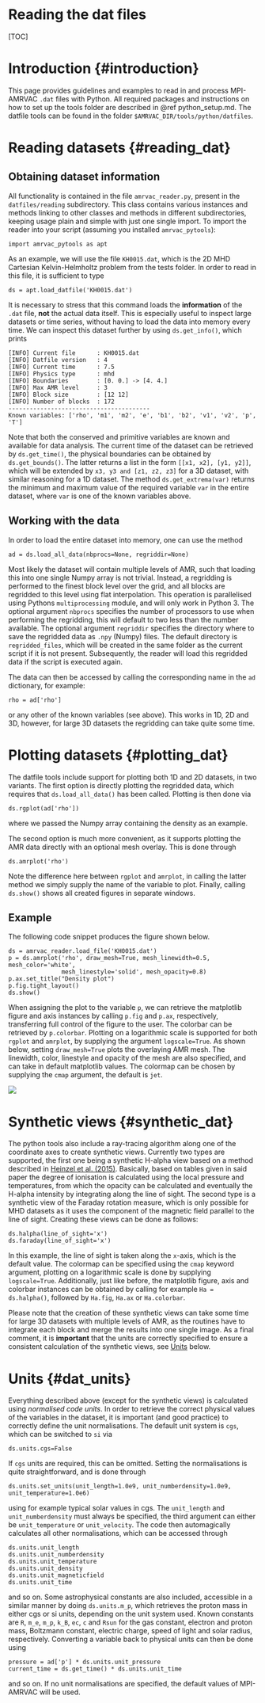 # Reading the dat files

[TOC]

# Introduction {#introduction}

This page provides guidelines and examples to read in and process MPI-AMRVAC `.dat` files with Python.
All required packages and instructions on how to set up the tools folder are described in @ref python_setup.md.
The datfile tools can be found in the folder `$AMRVAC_DIR/tools/python/datfiles`.

# Reading datasets {#reading_dat}

## Obtaining dataset information
All functionality is contained in the file `amrvac_reader.py`, present in the `datfiles/reading` subdirectory.
This class contains various instances and methods linking to other classes and methods in different subdirectories,
keeping usage plain and simple with just one single import.
To import the reader into your script (assuming you installed `amrvac_pytools`):

    import amrvac_pytools as apt

As an example, we will use the file `KH0015.dat`, which is the 2D MHD Cartesian Kelvin-Helmholtz problem from the tests folder.
In order to read in this file, it is sufficient to type

    ds = apt.load_datfile('KH0015.dat')

It is necessary to stress that this command loads the **information** of the `.dat` file, **not** the actual data itself.
This is especially useful to inspect large datasets or time series, without having to load the data into memory every time.
We can inspect this dataset further by using `ds.get_info()`, which prints

    [INFO] Current file      : KH0015.dat
    [INFO] Datfile version   : 4
    [INFO] Current time      : 7.5
    [INFO] Physics type      : mhd
    [INFO] Boundaries        : [0. 0.] -> [4. 4.]
    [INFO] Max AMR level     : 3
    [INFO] Block size        : [12 12]
    [INFO] Number of blocks  : 172
    ----------------------------------------
    Known variables: ['rho', 'm1', 'm2', 'e', 'b1', 'b2', 'v1', 'v2', 'p', 'T']

Note that both the conserved and primitive variables are known and available for data analysis.
The current time of the dataset can be retrieved by `ds.get_time()`, the physical boundaries can be obtained by `ds.get_bounds()`.
The latter returns a list in the form `[[x1, x2], [y1, y2]]`, which will be extended by `x3, y3 and [z1, z2, z3]` for a 3D dataset, with similar reasoning for a 1D dataset.
The method `ds.get_extrema(var)` returns the minimum and maximum value of the required variable `var` in the entire dataset, where `var` is one of the known variables above.

## Working with the data
In order to load the entire dataset into memory, one can use the method

    ad = ds.load_all_data(nbprocs=None, regriddir=None)

Most likely the dataset will contain multiple levels of AMR, such that loading this into one single Numpy array is not trivial. Instead, a regridding is performed to the
finest block level over the grid, and all blocks are regridded to this level using flat interpolation. This operation is parallelised using Pythons `multiprocessing` module,
and will only work in Python 3. The optional argument `nbprocs` specifies the number of processors to use when performing the regridding,
this will default to two less than the number available. The optional argument `regriddir` specifies the directory where to save the regridded data as `.npy` (Numpy) files.
The default directory is `regridded_files`, which will be created in the same folder as the current script if it is not present.
Subsequently, the reader will load this regridded data if the script is executed again.

The data can then be accessed by calling the corresponding name in the `ad` dictionary, for example:

    rho = ad['rho']

or any other of the known variables (see above). This works in 1D, 2D and 3D, however, for large 3D datasets the regridding can take quite some time.

# Plotting datasets {#plotting_dat}
The datfile tools include support for plotting both 1D and 2D datasets, in two variants. The first option is directly plotting the regridded data,
which requires that `ds.load_all_data()` has been called. Plotting is then done via

    ds.rgplot(ad['rho'])

where we passed the Numpy array containing the density as an example.

The second option is much more convenient, as it supports plotting the AMR data directly with an optional mesh overlay. This is done through

    ds.amrplot('rho')

Note the difference here between `rgplot` and `amrplot`, in calling the latter method we simply supply the name of the variable to plot.
Finally, calling `ds.show()` shows all created figures in separate windows.

## Example
The following code snippet produces the figure shown below.

    ds = amrvac_reader.load_file('KH0015.dat')
    p = ds.amrplot('rho', draw_mesh=True, mesh_linewidth=0.5, mesh_color='white',
                   mesh_linestyle='solid', mesh_opacity=0.8)
    p.ax.set_title("Density plot")
    p.fig.tight_layout()
    ds.show()

When assigning the plot to the variable `p`, we can retrieve the matplotlib figure and axis instances by calling `p.fig` and `p.ax`, respectively,
transferring full control of the figure to the user. The colorbar can be retrieved by `p.colorbar`.
Plotting on a logarithmic scale is supported for both `rgplot` and `amrplot`, by supplying the argument `logscale=True`.
As shown below, setting `draw_mesh=True` plots the overlaying AMR mesh. The linewidth, color, linestyle and opacity of the mesh are also specified, and can take in
default matplotlib values. The colormap can be chosen by supplying the `cmap` argument, the default is `jet`.

![](figmovdir/example_py_datreader.png)

# Synthetic views {#synthetic_dat}
The python tools also include a ray-tracing algorithm along one of the coordinate axes to create synthetic views. Currently two types are supported, the
first one being a synthetic H-alpha view based on a method described in [Heinzel et al. (2015)](https://www.aanda.org/articles/aa/pdf/2015/07/aa25716-15.pdf "Paper" ).
Basically, based on tables given in said paper the degree of ionisation is calculated using the local pressure and temperatures, from which the opacity can be calculated
and eventually the H-alpha intensity by integrating along the line of sight. The second type is a synthetic view of the Faraday rotation measure, which is only possible for MHD
datasets as it uses the component of the magnetic field parallel to the line of sight. Creating these views can be done as follows:

    ds.halpha(line_of_sight='x')
    ds.faraday(line_of_sight='x')

In this example, the line of sight is taken along the `x`-axis, which is the default value. The colormap can be specified using the `cmap` keyword argument, plotting on a
logarithmic scale is done by supplying `logscale=True`. Additionally, just like before, the matplotlib figure, axis and colorbar instances can be obtained by calling for
example `Ha = ds.halpha()`, followed by `Ha.fig`, `Ha.ax` or `Ha.colorbar`.

Please note that the creation of these synthetic views can take some time for large 3D datasets with multiple levels of AMR, as the routines have to integrate each block and merge
the results into one single image.
As a final comment, it is **important** that the units are correctly specified to ensure a consistent calculation of the synthetic views, see [Units](#dat_units) below.

# Units {#dat_units}
Everything described above (except for the synthetic views) is calculated using _normalised code units_. In order to retrieve the correct physical values of the variables
in the dataset, it is important (and good practice) to correctly define the unit normalisations.
The default unit system is `cgs`, which can be switched to `si` via  

    ds.units.cgs=False

If `cgs` units are required, this can be omitted. Setting the normalisations is quite straightforward, and is done through

    ds.units.set_units(unit_length=1.0e9, unit_numberdensity=1.0e9, unit_temperature=1.0e6)

using for example typical solar values in cgs. The `unit_length` and `unit_numberdensity` must always be specified, the third argument can either be `unit_temperature` or
`unit_velocity`. The code then automagically calculates all other normalisations, which can be accessed through

    ds.units.unit_length
    ds.units.unit_numberdensity
    ds.units.unit_temperature
    ds.units.unit_density
    ds.units.unit_magneticfield
    ds.units.unit_time

and so on. Some astrophysical constants are also included, accessible in a similar manner by doing `ds.units.m_p`, which retrieves the proton mass in either cgs or si units,
depending on the unit system used. Known constants are `R`, `m_e`, `m_p`, `k_B`, `ec`, `c` and `Rsun` for the gas constant, electron and proton mass, Boltzmann constant, electric
charge, speed of light and solar radius, respectively.
Converting a variable back to physical units can then be done using

    pressure = ad['p'] * ds.units.unit_pressure
    current_time = ds.get_time() * ds.units.unit_time

and so on. If no unit normalisations are specified, the default values of MPI-AMRVAC will be used.
